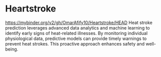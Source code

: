 # Heartstroke
https://mybinder.org/v2/gh/OmarAfify10/Heartstroke/HEAD
Heat stroke prediction leverages advanced data analytics and machine learning to identify early signs of heat-related illnesses. By monitoring individual physiological data, predictive models can provide timely warnings to prevent heat strokes. This proactive approach enhances safety and well-being.
